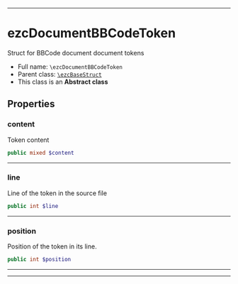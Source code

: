 ***

# ezcDocumentBBCodeToken

Struct for BBCode document document tokens

* Full name: `\ezcDocumentBBCodeToken`
* Parent class: [`\ezcBaseStruct`](./ezcBaseStruct.md)
* This class is an **Abstract class**

## Properties

### content

Token content

```php
public mixed $content
```

***

### line

Line of the token in the source file

```php
public int $line
```

***

### position

Position of the token in its line.

```php
public int $position
```

***



***

